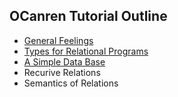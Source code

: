 ## OCanren Tutorial Outline

- [General Feelings](./helloWorld)
- [Types for Relational Programs](./digTypes)
- [A Simple Data Base](./ascii_ctrl_db)
- Recurive Relations
- Semantics of Relations

